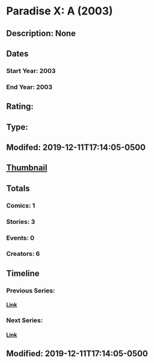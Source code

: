 # Paradise X: A (2003)
## Description: None
## Dates
### Start Year: 2003
### End Year: 2003
## Rating: 
## Type: 
## Modifed: 2019-12-11T17:14:05-0500
## [Thumbnail](http://i.annihil.us/u/prod/marvel/i/mg/9/70/4c360491efcc7.jpg)
## Totals
### Comics: 1
### Stories: 3
### Events: 0
### Creators: 6
## Timeline
### Previous Series: 
#### [Link]()
### Next Series: 
#### [Link]()
## Modified: 2019-12-11T17:14:05-0500